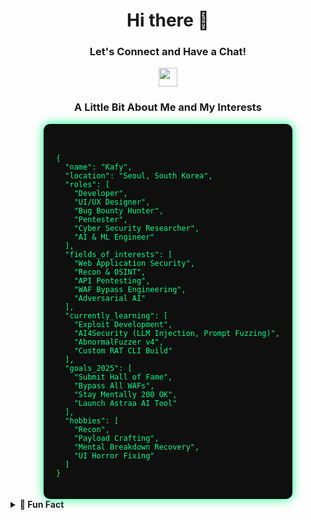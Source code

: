 <div align="center">
  <h1>Hi there 👋</h1>
  <h3>Let's Connect and Have a Chat!</h3>

  <p>
    <a href="https://t.me/gibranrakamulyadi">
      <img height="30" src="https://upload.wikimedia.org/wikipedia/commons/8/82/Telegram_logo.svg" />
    </a>
  </p>

  <h3>A Little Bit About Me and My Interests</h3>
</div>

<!-- Glowing JSON Style -->
<style>
  .terminal {
    font-family: "Courier New", Courier, monospace;
    background-color: #0f0f0f;
    color: #00ff88;
    padding: 20px;
    border-radius: 10px;
    width: fit-content;
    margin: auto;
    animation: glow 1.8s infinite alternate;
    box-shadow: 0 0 15px #00ff88;
  }

  @keyframes glow {
    0% { opacity: 1; }
    50% { opacity: 0.85; }
    100% { opacity: 1; }
  }
</style>

<div class="terminal">
<pre><code>
{
  "name": "Kafy",
  "location": "Seoul, South Korea",
  "roles": [
    "Developer",
    "UI/UX Designer",
    "Bug Bounty Hunter",
    "Pentester",
    "Cyber Security Researcher",
    "AI & ML Engineer"
  ],
  "fields_of_interests": [
    "Web Application Security",
    "Recon & OSINT",
    "API Pentesting",
    "WAF Bypass Engineering",
    "Adversarial AI"
  ],
  "currently_learning": [
    "Exploit Development",
    "AI4Security (LLM Injection, Prompt Fuzzing)",
    "AbnormalFuzzer v4",
    "Custom RAT CLI Build"
  ],
  "goals_2025": [
    "Submit Hall of Fame",
    "Bypass All WAFs",
    "Stay Mentally 200 OK",
    "Launch Astraa AI Tool"
  ],
  "hobbies": [
    "Recon",
    "Payload Crafting",
    "Mental Breakdown Recovery",
    "UI Horror Fixing"
  ]
}
</code></pre>
</div>

<details>
  <summary><b>📎 Fun Fact</b></summary>
  <div align="center">
    <p><i>"Your WAF is my playground."</i></p>
  </div>
</details>
